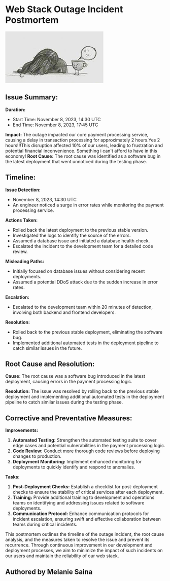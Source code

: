 # Web Stack Outage Incident Postmortem

![Tired](tired.jpg)

## Issue Summary:

**Duration:**
- Start Time: November 8, 2023, 14:30 UTC
- End Time: November 8, 2023, 17:45 UTC

**Impact:**
The outage impacted our core payment processing service, causing a delay in transaction processing for approximately 2 hours.Yes 2 hours!!!This disruption affected 10% of our users, leading to frustration and potential financial inconvenience. Something i can't afford to have in this economy!
**Root Cause:**
The root cause was identified as a software bug in the latest deployment that went unnoticed during the testing phase.

## Timeline:

**Issue Detection:**
- November 8, 2023, 14:30 UTC
- An engineer noticed a surge in error rates while monitoring the payment processing service.

**Actions Taken:**
- Rolled back the latest deployment to the previous stable version.
- Investigated the logs to identify the source of the errors.
- Assumed a database issue and initiated a database health check.
- Escalated the incident to the development team for a detailed code review.

**Misleading Paths:**
- Initially focused on database issues without considering recent deployments.
- Assumed a potential DDoS attack due to the sudden increase in error rates.

**Escalation:**
- Escalated to the development team within 20 minutes of detection, involving both backend and frontend developers.

**Resolution:**
- Rolled back to the previous stable deployment, eliminating the software bug.
- Implemented additional automated tests in the deployment pipeline to catch similar issues in the future.

## Root Cause and Resolution:

**Cause:**
The root cause was a software bug introduced in the latest deployment, causing errors in the payment processing logic.

**Resolution:**
The issue was resolved by rolling back to the previous stable deployment and implementing additional automated tests in the deployment pipeline to catch similar issues during the testing phase.

## Corrective and Preventative Measures:

**Improvements:**
1. **Automated Testing:** Strengthen the automated testing suite to cover edge cases and potential vulnerabilities in the payment processing logic.
2. **Code Review:** Conduct more thorough code reviews before deploying changes to production.
3. **Deployment Monitoring:** Implement enhanced monitoring for deployments to quickly identify and respond to anomalies.

**Tasks:**
1. **Post-Deployment Checks:** Establish a checklist for post-deployment checks to ensure the stability of critical services after each deployment.
2. **Training:** Provide additional training to development and operations teams on identifying and addressing issues related to software deployments.
3. **Communication Protocol:** Enhance communication protocols for incident escalation, ensuring swift and effective collaboration between teams during critical incidents.

This postmortem outlines the timeline of the outage incident, the root cause analysis, and the measures taken to resolve the issue and prevent its recurrence. Through continuous improvement in our development and deployment processes, we aim to minimize the impact of such incidents on our users and maintain the reliability of our web stack.

## Authored by  Melanie Saina
